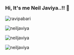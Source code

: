 ### Hi, It's me Neil Javiya..!! 👋
<p align="left"> <img src="https://komarev.com/ghpvc/?username=ravipabari" alt="ravipabari" /> </p>
<p><img align="center" src="https://github-profile-trophy.vercel.app/?username=neiljaviya&theme=onedark" alt="neiljaviya" /></p>
<p><img align="center" src="https://github-readme-stats.vercel.app/api?username=neiljaviya&show_icons=true&theme=onedark" alt="neiljaviya" /></p>
<p><img align="center" src="https://github-readme-stats.vercel.app/api/top-langs/?username=neiljaviya&layout=compact&hide=html&show_icons=true&theme=onedark" alt="neiljaviya" /></p>

<!--
**neiljaviya/neiljaviya** is a ✨ _special_ ✨ repository because its `README.md` (this file) appears on your GitHub profile.

Here are some ideas to get you started:

- 🔭 I’m currently working on ...
- 🌱 I’m currently learning ...
- 👯 I’m looking to collaborate on ...
- 🤔 I’m looking for help with ...
- 💬 Ask me about ...
- 📫 How to reach me: ...
- 😄 Pronouns: ...
- ⚡ Fun fact: ...
-->
